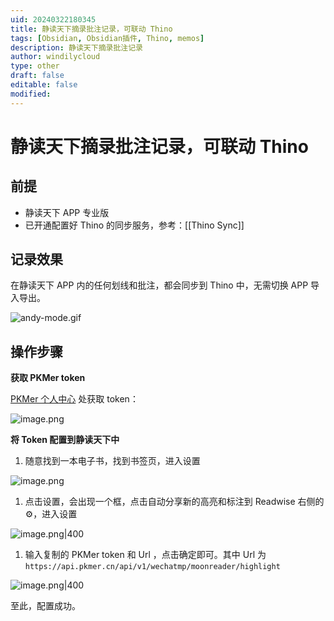 ```yaml
---
uid: 20240322180345
title: 静读天下摘录批注记录，可联动 Thino
tags: [Obsidian, Obsidian插件, Thino, memos]
description: 静读天下摘录批注记录
author: windilycloud
type: other
draft: false
editable: false
modified: 
---
```


# 静读天下摘录批注记录，可联动 Thino

## 前提

- 静读天下 APP 专业版
- 已开通配置好 Thino 的同步服务，参考：[[Thino Sync]]

## 记录效果

在静读天下 APP 内的任何划线和批注，都会同步到 Thino 中，无需切换 APP 导入导出。

![andy-mode.gif](https://cdn.pkmer.cn/images/202403221257434.gif)

## 操作步骤

**获取 PKMer token**

[PKMer 个人中心](https://pkmer.cn/products/UserProfile/) 处获取 token：

![image.png](https://cdn.pkmer.cn/images/202403221226008.png!pkmer)

**将 Token 配置到静读天下中**

1. 随意找到一本电子书，找到书签页，进入设置

![image.png](https://cdn.pkmer.cn/images/202403221230023.png!pkmer)

1. 点击设置，会出现一个框，点击自动分享新的高亮和标注到 Readwise 右侧的⚙️，进入设置

![image.png|400](https://cdn.pkmer.cn/images/202403221232310.png!pkmer)

1. 输入复制的 PKMer token 和 Url ，点击确定即可。其中 Url 为 `https://api.pkmer.cn/api/v1/wechatmp/moonreader/highlight`

![image.png|400](https://cdn.pkmer.cn/images/202403221233508.png!pkmer)

至此，配置成功。